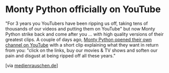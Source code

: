 # Monty Python officially on YouTube

<img src="http://img.skitch.com/20081119-nymtwikjh4x7ajx4ibj6w4k45p.png" class="left" alt="" />"For 3 years you YouTubers have been ripping us off, taking tens of thousands of our videos and putting them on YouTube" but now Monty Python strike back and come after you ... with high quality versions of their greatest clips. A couple of days ago, [Monty Python opened their own channel on YouTube](http://www.youtube.com/MontyPython) with a short clip explaining what they want in return from you: "click on the links, buy our movies & TV shows and soften our pain and disgust at being ripped off all these years."

[via [medienrauschen.de](http://www.medienrauschen.de/archiv/noch-ein-youtube-plaetzchen/)]